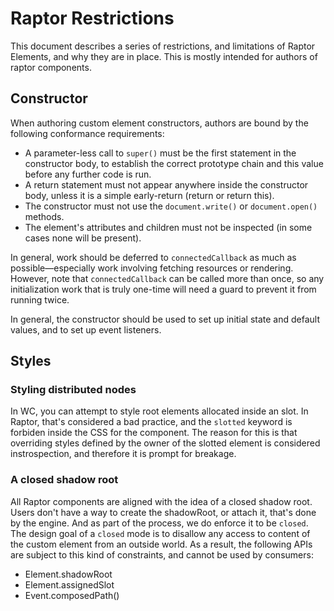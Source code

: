 # Raptor Restrictions

This document describes a series of restrictions, and limitations of Raptor Elements, and why they are in place. This is mostly intended for authors of raptor components.

## Constructor

When authoring custom element constructors, authors are bound by the following conformance requirements:

* A parameter-less call to `super()` must be the first statement in the constructor body, to establish the correct prototype chain and this value before any further code is run.
* A return statement must not appear anywhere inside the constructor body, unless it is a simple early-return (return or return this).
* The constructor must not use the `document.write()` or `document.open()` methods.
* The element's attributes and children must not be inspected (in some cases none will be present).

In general, work should be deferred to `connectedCallback` as much as possible—especially work involving fetching resources or rendering. However, note that `connectedCallback` can be called more than once, so any initialization work that is truly one-time will need a guard to prevent it from running twice.

In general, the constructor should be used to set up initial state and default values, and to set up event listeners.

## Styles

### Styling distributed nodes

In WC, you can attempt to style root elements allocated inside an slot. In Raptor, that's considered a bad practice, and the `slotted` keyword is forbiden inside the CSS for the component. The reason for this is that overriding styles defined by the owner of the slotted element is considered instrospection, and therefore it is prompt for breakage.

### A closed shadow root

All Raptor components are aligned with the idea of a closed shadow root. Users don't have a way to create the shadowRoot, or attach it, that's done by the engine. And as part of the process, we do enforce it to be `closed`. The design goal of a `closed` mode is to disallow any access to content of the custom element from an outside world. As a result, the following APIs are subject to this kind of constraints, and cannot be used by consumers:

 * Element.shadowRoot
 * Element.assignedSlot
 * Event.composedPath()
